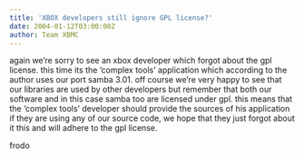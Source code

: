 ```yaml
---
title: 'XBOX developers still ignore GPL license?'
date: 2004-01-12T03:00:00Z
author: Team XBMC
---
```

again we’re sorry to see an xbox developer which forgot about the gpl license. this time its the ‘complex tools’ application which according to the author uses our port samba 3.01. off course we’re very happy to see that our libraries are used by other developers but remember that both our software and in this case samba too are licensed under gpl. this means that the ‘complex tools’ developer should provide the sources of his application if they are using any of our source code, we hope that they just forgot about it this and will adhere to the gpl license. 

 frodo

 